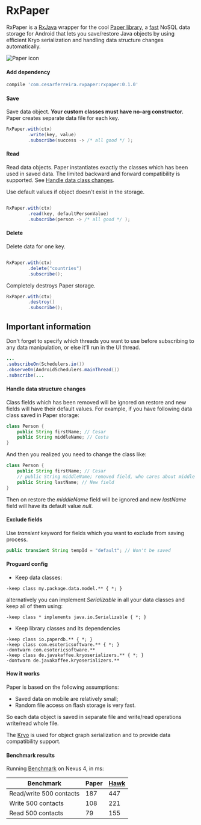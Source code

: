 # RxPaper

RxPaper is a [RxJava](https://github.com/ReactiveX/RxJava) wrapper for the cool [Paper library](https://github.com/pilgr/Paper), a [fast](#benchmark-results) NoSQL data storage for Android that lets you save/restore Java objects by using efficient Kryo serialization and handling data structure changes automatically.

![Paper icon](https://raw.githubusercontent.com/pilgr/Paper/master/paper_icon.png)

#### Add dependency
```groovy
compile 'com.cesarferreira.rxpaper:rxpaper:0.1.0'
```


#### Save
Save data object. **Your custom classes must have no-arg constructor.**
Paper creates separate data file for each key.

```java
RxPaper.with(ctx)
        .write(key, value)
        .subscribe(success -> /* all good */ );

```

#### Read
Read data objects. Paper instantiates exactly the classes which has been used in saved data. The limited backward and forward compatibility is supported. See [Handle data class changes](#handle-data-structure-changes).

Use default values if object doesn't exist in the storage.

```java

RxPaper.with(ctx)
        .read(key, defaultPersonValue)
        .subscribe(person -> /* all good */ );

```


#### Delete
Delete data for one key.

```java

RxPaper.with(ctx)
        .delete("countries")
        .subscribe();
```

Completely destroys Paper storage.

```java
RxPaper.with(ctx)
        .destroy()
        .subscribe();
```

<!--
#### Use custom book
You can create custom Book with separate storage using

```java
Paper.book("custom-book")...;
```

Any changes in one book doesn't affect to others books.
-->

## Important information

Don't forget to specify which threads you want to use before subscribing to any data manipulation, or else it'll run in the UI thread.

```java
...
.subscribeOn(Schedulers.io())
.observeOn(AndroidSchedulers.mainThread())
.subscribe(...
 ```


#### Handle data structure changes
Class fields which has been removed will be ignored on restore and new fields will have their default values. For example, if you have following data class saved in Paper storage:

```java
class Person {
    public String firstName; // Cesar
    public String middleName; // Costa
}
```

And then you realized you need to change the class like:

```java
class Person {
    public String firstName; // Cesar
    // public String middleName; removed field, who cares about middle names
    public String lastName; // New field
}
```

Then on restore the _middleName_ field will be ignored and new _lastName_ field will have its default value _null_.

#### Exclude fields
Use _transient_ keyword for fields which you want to exclude from saving process.

```java
public transient String tempId = "default"; // Won't be saved
```
#### Proguard config
* Keep data classes:

```
-keep class my.package.data.model.** { *; }
```

alternatively you can implement _Serializable_ in all your data classes and keep all of them using:

```
-keep class * implements java.io.Serializable { *; }
```

* Keep library classes and its dependencies

```
-keep class io.paperdb.** { *; }
-keep class com.esotericsoftware.** { *; }
-dontwarn com.esotericsoftware.**
-keep class de.javakaffee.kryoserializers.** { *; }
-dontwarn de.javakaffee.kryoserializers.**
```

#### How it works
Paper is based on the following assumptions:
- Saved data on mobile are relatively small;
- Random file access on flash storage is very fast.

So each data object is saved in separate file and write/read operations write/read whole file.

The [Kryo](https://github.com/EsotericSoftware/kryo) is used for object graph serialization and to provide data compatibility support.

#### Benchmark results
Running [Benchmark](https://github.com/pilgr/Paper/blob/master/paperdb/src/androidTest/java/io/paperdb/benchmark/Benchmark.java) on Nexus 4, in ms:

| Benchmark                 | Paper    | [Hawk](https://github.com/orhanobut/hawk)
|---------------------------|----------|----------
| Read/write 500 contacts   | 187      | 447                |
| Write 500 contacts        | 108      | 221               |
| Read 500 contacts         | 79       | 155                |
